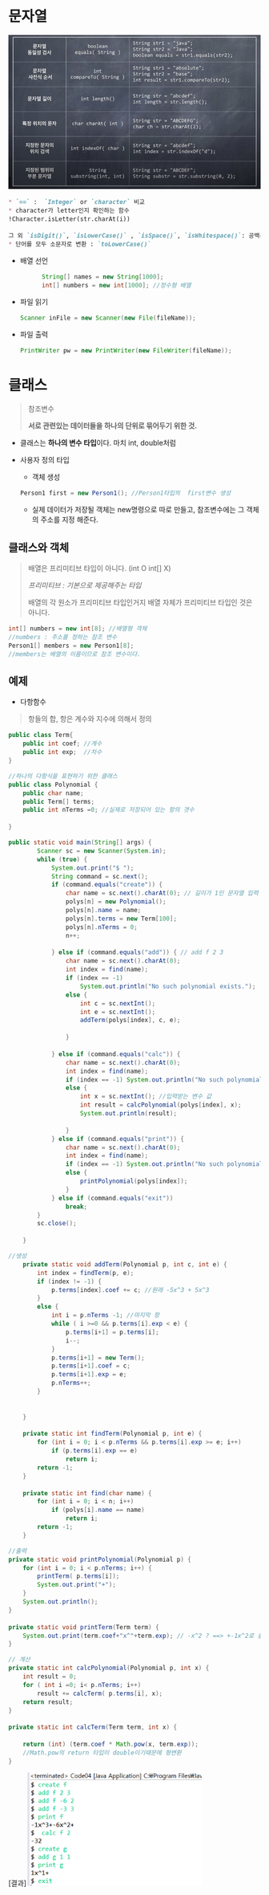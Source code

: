 # 문자열

<img src="images/image-20200908140248880.png" alt="image-20200908140248880" style="zoom:80%;" />

```markdown
* `==` :  `Integer` or `character` 비교
* character가 letter인지 확인하는 함수
!Character.isLetter(str.charAt(i))

그 외 `isDigit()`, `isLowerCase()` , `isSpace()`, `isWhitespace()`: 공백문자
* 단어를 모두 소문자로 변환 : `toLowerCase()`
```

* 배열 선언

  ```java
  		String[] names = new String[1000];
  		int[] numbers = new int[1000]; //정수형 배열
  ```

* 파일 읽기

  ```java
  Scanner inFile = new Scanner(new File(fileName));
  ```

* 파일 출력

  ```java
  PrintWriter pw = new PrintWriter(new FileWriter(fileName));
  ```

  

# 클래스

> 참조변수
>
> **서로 관련있는 데이터들을 하나의 단위로 묶어두기 위한 것.**

* 클래스는 **하나의 변수 타입**이다. 마치 int, double처럼

* 사용자 정의 타입

  * 객체 생성

  ```java
  Person1 first = new Person1(); //Person1타입의  first변수 생성
  ```

  * 실제 데이터가 저장될 객체는 new명령으로 따로 만들고, 참조변수에는 그 객체의 주소를 지정 해준다.

## 클래스와 객체

> 배열은 프리미티브 타입이 아니다. (int O int[] X)
>
> *프리미티브 : 기본으로 제공해주는 타입*
>
> 배열의 각 원소가 프리미티브 타입인거지 배열 자체가 프리미티브 타입인 것은 아니다. 

```java
int[] numbers = new int[8]; //배열형 객체
//numbers : 주소를 정하는 참조 변수
Person1[] members = new Person1[8]; 
//members는 배열의 이름이므로 참조 변수이다.
```

## 예제

* 다항함수

> 항들의 합, 항은 계수와 지수에 의해서 정의

```java
public class Term{
    public int coef; //계수
    public int exp;  //차수
}
```

```java
//하나의 다항식을 표현하기 위한 클래스
public class Polynomial {
	public char name; 
	public Term[] terms;
	public int nTerms =0; //실제로 저장되어 있는 항의 갯수
	
}
```

```java
public static void main(String[] args) {
		Scanner sc = new Scanner(System.in);
		while (true) {
			System.out.print("$ ");
			String command = sc.next();
			if (command.equals("create")) {
				char name = sc.next().charAt(0); // 길이가 1인 문자열 입력 -> char
				polys[n] = new Polynomial();
				polys[n].name = name;
				polys[n].terms = new Term[100];
				polys[n].nTerms = 0;
				n++;

			} else if (command.equals("add")) { // add f 2 3
				char name = sc.next().charAt(0);
				int index = find(name);
				if (index == -1)
					System.out.println("No such polynomial exists.");
				else {
					int c = sc.nextInt();
					int e = sc.nextInt();
					addTerm(polys[index], c, e);

				}

			} else if (command.equals("calc")) {
				char name = sc.next().charAt(0);
				int index = find(name);
				if (index == -1) System.out.println("No such polynomial exists.");
				else {
					int x = sc.nextInt(); //입력받는 변수 값
					int result = calcPolynomial(polys[index], x);
					System.out.println(result);
										
				}
			} else if (command.equals("print")) {
				char name = sc.next().charAt(0);
				int index = find(name);
				if (index == -1) System.out.println("No such polynomial exists.");
				else {
					printPolynomial(polys[index]);
				}
			} else if (command.equals("exit"))
				break;
		}
		sc.close();

	}
```

```java
//생성
	private static void addTerm(Polynomial p, int c, int e) {
		int index = findTerm(p, e);
		if (index != -1) {
			p.terms[index].coef += c; //원래 -5x^3 + 5x^3
		}
		else {
			int i = p.nTerms -1; //마지막 항
			while ( i >=0 && p.terms[i].exp < e) {
				p.terms[i+1] = p.terms[i];
				i--;
			}
			p.terms[i+1] = new Term();
			p.terms[i+1].coef = c;
			p.terms[i+1].exp = e;
			p.nTerms++;
		}
			

	}

	private static int findTerm(Polynomial p, int e) {
		for (int i = 0; i < p.nTerms && p.terms[i].exp >= e; i++)
			if (p.terms[i].exp == e)
				return i;
		return -1;
	}

	private static int find(char name) {
		for (int i = 0; i < n; i++)
			if (polys[i].name == name)
				return i;
		return -1;
	}
```

```java
//출력
private static void printPolynomial(Polynomial p) {
    for (int i = 0; i < p.nTerms; i++) { 
        printTerm( p.terms[i]);
        System.out.print("+");
    }
    System.out.println();
}

private static void printTerm(Term term) {
    System.out.print(term.coef+"x^"+term.exp); // -x^2 ? ==> +-1x^2로 출력됨
}
```

```java
// 계산
private static int calcPolynomial(Polynomial p, int x) {
    int result = 0;
    for ( int i =0; i< p.nTerms; i++)
        result += calcTerm( p.terms[i], x);
    return result;
}

private static int calcTerm(Term term, int x) {

    return (int) (term.coef * Math.pow(x, term.exp));
    //Math.pow의 return 타입이 double이기때문에 형변환
}
```

[결과]<img src="images/image-20200909153736169.png" alt="image-20200909153736169" style="zoom:80%;" />

